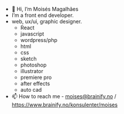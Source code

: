 - 👋 Hi, I’m Moisés Magalhães
-  I’m a front end developer.
-  web, ux/ui, graphic designer.
    -   React
    -   javascript
    -   wordpress/php
    -   html
    -   css
    -   sketch
    -   photoshop
    -   illustrator
    -   premiere pro
    -   after effects
    -   auto cad
- 📫 How to reach me - moises@brainify.no / https://www.brainify.no/konsulenter/moises


